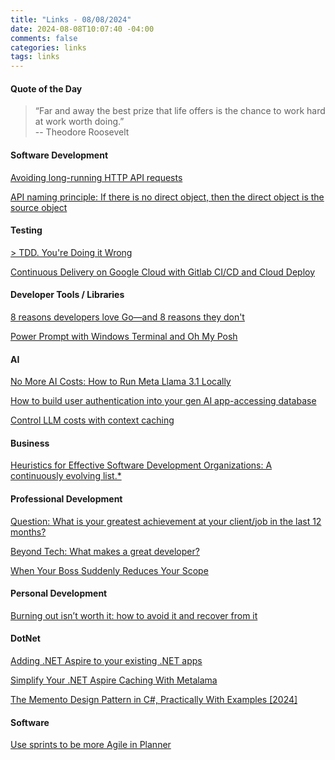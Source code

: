 ```yaml
---
title: "Links - 08/08/2024"
date: 2024-08-08T10:07:40 -04:00
comments: false
categories: links
tags: links
---
```

#### Quote of the Day

<blockquote>“Far and away the best prize that life offers is the chance to work hard at work worth doing.”<br>
-- Theodore Roosevelt
</blockquote>

#### Software Development
[Avoiding long-running HTTP API requests](https://codeopinion.com/avoiding-long-running-http-api-requests/)

[API naming principle: If there is no direct object, then the direct object is the source object](https://devblogs.microsoft.com/oldnewthing/20240724-00/?p=110037)

#### Testing
[> TDD. You're Doing it Wrong](https://www.industriallogic.com/blog/tdd-youre-doing-it-wrong/)

[Continuous Delivery on Google Cloud with Gitlab CI/CD and Cloud Deploy](https://cloud.google.com/blog/products/devops-sre/software-delivery-pipelines-with-gitlab-cicd-and-cloud-deploy)

#### Developer Tools / Libraries
[8 reasons developers love Go—and 8 reasons they don't](https://www.infoworld.com/article/2514123/8-reasons-developers-love-go-and-8-reasons-they-dont.html)

[Power Prompt with Windows Terminal and Oh My Posh](https://www.josephguadagno.net/2024/07/26/power-prompt-with-windows-terminal-and-oh-my-posh)

#### AI
[No More AI Costs: How to Run Meta Llama 3.1 Locally](https://hackernoon.com/no-more-ai-costs-how-to-run-meta-llama-31-locally)

[How to build user authentication into your gen AI app-accessing database](https://cloud.google.com/blog/products/ai-machine-learning/build-user-authentication-into-your-genai-app-accessing-database)

[Control LLM costs with context caching](https://medium.com/google-cloud/control-llm-costs-with-context-caching-7cfc912b7a59)

#### Business
[Heuristics for Effective Software Development Organizations: A continuously evolving list.*](https://holub.com/heuristics/)

#### Professional Development
[Question: What is your greatest achievement at your client/job in the last 12 months?](https://samestuffdifferentday.net/2024/08/03/question-greatest-achievement-in-last-year/)

[Beyond Tech: What makes a great developer?](https://samestuffdifferentday.net/2024/08/06/beyond-tech-great-developer/)

[When Your Boss Suddenly Reduces Your Scope](https://hbr.org/2024/08/when-your-boss-suddenly-reduces-your-scope)

#### Personal Development
[Burning out isn’t worth it: how to avoid it and recover from it](https://blog.rescuetime.com/burning-out-isnt-worth-it-how-to-avoid-it-and-recover-from-it/)

#### DotNet
[Adding .NET Aspire to your existing .NET apps](https://devblogs.microsoft.com/dotnet/adding-dotnet-aspire-to-your-existing-dotnet-apps/)

[Simplify Your .NET Aspire Caching With Metalama](https://blog.postsharp.net/aspire-caching-metalama)

[The Memento Design Pattern in C#, Practically With Examples [2024]](https://blog.postsharp.net/memento)

#### Software
[Use sprints to be more Agile in Planner](https://techcommunity.microsoft.com/t5/planner-blog/use-sprints-to-be-more-agile-in-planner/ba-p/4213240)


